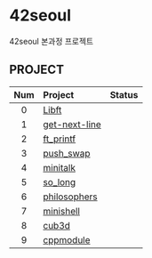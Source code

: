 # 42seoul
42seoul 본과정 프로젝트

## PROJECT
| Num | Project | Status
|:---:|:---|:---|
| 0 | [Libft](https://github.com/realnine/libft) | | [![Score](https://badge42.vercel.app/api/v2/cl3wfqiem000609jsr6tci7fi/project/2060550)](https://github.com/JaeSeoKim/badge42) | |
| 1 | [get-next-line](https://github.com/realnine/get_next_line) | |
| 2 | [ft_printf](https://github.com/realnine/ft_printf) | |
| 3 | [push_swap](https://github.com/realnine/push_swap) | |
| 4 | [minitalk](https://github.com/realnine/minitalk) | |
| 5 | [so_long](https://github.com/realnine/so_long) | |
| 6 | [philosophers](https://github.com/realnine/philosophers) | |
| 7 | [minishell](https://github.com/realnine/minishell) | |
| 8 | [cub3d]() | |
| 9 | [cppmodule]() | |

